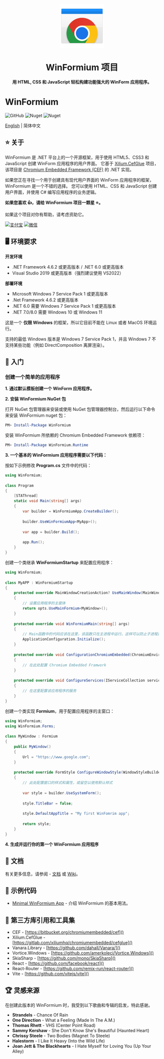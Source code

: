 <p align="center">
    <img src="./artworks/WinFormiumLogo.png" width="144" />
</p>
<h1 align="center">WinFormium 项目</h1>
<p align="center"><strong>用 HTML, CSS 和 JavaScript 轻松构建功能强大的 WinForm 应用程序。</strong></p>

# WinFormium

![GitHub](https://img.shields.io/github/license/XuanchenLin/WinFormium)
![Nuget](https://img.shields.io/nuget/v/WinFormium)
![Nuget](https://img.shields.io/nuget/dt/WinFormium)

[English](README.md) | 简体中文

## ⭐ 关于

WinFormium 是 .NET 平台上的一个开源框架，用于使用 HTML5、CSS3 和 JavaScript 创建 WinForm 应用程序的用户界面。 它基于 [Xilium.CefGlue](https://bitbucket.org/xilium/xilium.cefglue/wiki/Home) 项目，该项目是 [Chromium Embedded Framework (CEF)](https://bitbucket.org/chromiumembedded/cef) 的 .NET 实现。

如果您正在寻找一个用于创建具有现代用户界面的 WinForm 应用程序的框架，WinFormium 是一个不错的选择。 您可以使用 HTML、CSS 和 JavaScript 创建用户界面，并使用 C# 编写应用程序的业务逻辑。

**如果您喜欢 👍，请给 WinFormium 项目一颗星 ⭐。**

如果这个项目对你有帮助，请考虑资助它。

[![支付宝](https://img.shields.io/badge/%E6%8D%90%E8%B5%A0-%E6%94%AF%E4%BB%98%E5%AE%9D-blue)](docs/assets/qrcode.png)
[![微信](https://img.shields.io/badge/%E6%8D%90%E8%B5%A0-%E5%BE%AE%E4%BF%A1-Green)](docs/assets/qrcode.png)

## 🖥️ 环境要求

**开发环境**

- .NET Framework 4.6.2 或更高版本 / .NET 6.0 或更高版本
- Visual Studio 2019 或更高版本（强烈建议使用 VS2022）

**部署环境**

- Microsoft Windows 7 Service Pack 1 或更高版本
- .Net Framework 4.6.2 或更高版本
- .NET 6.0 需要 Windows 7 Service Pack 1 或更高版本
- .NET 7.0/8.0 需要 Windows 10 或 Windows 11

这是一个 **仅限 Windows** 的框架，所以它目前不能在 Linux 或者 MacOS 环境运行。

支持的最低 Windows 版本是 Windows 7 Service Pack 1，并且 Windows 7 不支持某些功能（例如 DirectComposition 离屏渲染）。

## 🧰 入门

### 创建一个简单的应用程序

**1. 通过默认模板创建一个 WinForm 应用程序。**

**2. 安装 WinFormium NuGet 包**

打开 NuGet 包管理器来安装或使用 NuGet 包管理器控制台，然后运行以下命令来安装 WinFormium nuget 包：

```powershell
PM> Install-Package WinFormium
```

安装 WinFormium 所依赖的 Chromium Embedded Framework 依赖项：

```powershell
PM> Install-Package WinFormium.Runtime
```

**3. 一个基本的 WinFormium 应用程序需要以下代码：**

按如下示例修改 **Program.cs** 文件中的代码：

```csharp
using WinFormium;

class Program
{
    [STAThread]
    static void Main(string[] args)
    {
        var builder = WinFormiumApp.CreateBuilder();

        builder.UseWinFormiumApp<MyApp>();

        var app = builder.Build();

        app.Run();
    }
}
```

创建一个类继承 **WinFormiumStartup** 来配置应用程序：

```csharp
using WinFormium;

class MyAPP : WinFormiumStartup
{
    protected override MainWindowCreationAction? UseMainWindow(MainWindowOptions opts)
    {
        // 设置应用程序的主窗体
        return opts.UseMainFormium<MyWindow>();
    }

    protected override void WinFormiumMain(string[] args)
    {
        // Main函数中的代码应该在这里，该函数只在主进程中运行。这样可以防止子进程运行一些不正确的初始化代码。
        ApplicationConfiguration.Initialize();
    }

    protected override void ConfigurationChromiumEmbedded(ChromiumEnvironmentBuiler cef)
    {
        // 在此处配置 Chromium Embedded Framwork
    }

    protected override void ConfigureServices(IServiceCollection services)
    {
        // 在这里配置该应用程序的服务
    }
}
```

创建一个类实现 **Formium**，用于配置应用程序的主窗口：

```csharp
using WinFormium;
using WinFormium.Forms;

class MyWindow : Formium
{
    public MyWindow()
    {
        Url = "https://www.google.com";
    }

    protected override FormStyle ConfigureWindowStyle(WindowStyleBuilder builder)
    {
        // 此处配置窗口的样式和属性，或留空以使用默认样式

        var style = builder.UseSystemForm();

        style.TitleBar = false;

        style.DefaultAppTitle = "My first WinFomrim app";

        return style;
    }
}
```

**4. 生成并运行你的第一个 WinFormium 应用程序**

## 📖 文档

有关更多信息，请参阅 - [文档](docs/en/Documentation.md) 或 [Wiki](https://github.com/XuanchenLin/WinFormium/wiki)。

## 🤖 示例代码

- [Minimal WinFormium App](./examples/MinimalWinFormiumApp) - 介绍 WinFormium 的基本用法。

## 🔗 第三方库引用和工具集

- CEF - [https://bitbucket.org/chromiumembedded/cef]()
- Xilium.CefGlue - [https://gitlab.com/xiliumhq/chromiumembedded/cefglue]()
- Vanara.Library - [https://github.com/dahall/Vanara/]()
- Vortice.Windows - [https://github.com/amerkoleci/Vortice.Windows]()
- SkiaSharp - [https://github.com/mono/SkiaSharp]()
- React - [https://github.com/facebook/react]()
- React-Router - [https://github.com/remix-run/react-router]()
- Vite - [https://github.com/vitejs/vite]()

## 🏆 灵感来源

在创建此版本的 WinFormium 时，我受到以下歌曲和专辑的启发，特此感谢。

- **Strandels** - Chance Of Rain
- **One Direction** - What a Feeling (Made In The A.M.)
- **Thomas Rhett** - VHS (Center Point Road)
- **Sammy Kershaw** - She Don't Know She's Beautiful (Haunted Heart)
- **Chrissy Steele** - Two Bodies (Magnet To Steele)
- **Halestorm** - I Like It Heavy (Into the Wild Life)
- **Joan Jett & The Blackhearts** - I Hate Myself for Loving You (Up Your Alley)
